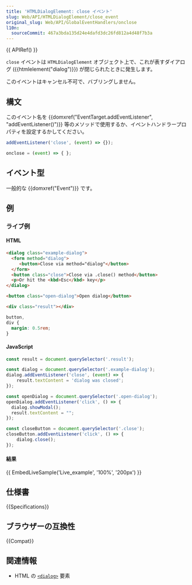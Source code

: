 ```yaml
---
title: 'HTMLDialogElement: close イベント'
slug: Web/API/HTMLDialogElement/close_event
original_slug: Web/API/GlobalEventHandlers/onclose
l10n:
  sourceCommit: 467a3bda135d24e4dafd3dc26fd812a4d48f7b3a
---
```


{{ APIRef() }}

`close` イベントは `HTMLDialogElement` オブジェクト上で、これが表すダイアログ ({{htmlelement("dialog")}}) が閉じられたときに発生します。

このイベントはキャンセル不可で、バブリングしません。

## 構文

このイベント名を {{domxref("EventTarget.addEventListener", "addEventListener()")}} 等のメソッドで使用するか、イベントハンドラープロパティを設定するかしてください。

```js
addEventListener('close', (event) => {});

onclose = (event) => { };
```

## イベント型

一般的な {{domxref("Event")}} です。

## 例

### ライブ例

#### HTML

```html
<dialog class="example-dialog">
  <form method="dialog">
     <button>Close via method="dialog"</button>
  </form>
  <button class="close">Close via .close() method</button>
  <p>Or hit the <kbd>Esc</kbd> key</p>
</dialog>

<button class="open-dialog">Open dialog</button>

<div class="result"></div>
```

```css hidden
button,
div {
  margin: 0.5rem;
}
```

#### JavaScript

```js
const result = document.querySelector('.result');

const dialog = document.querySelector('.example-dialog');
dialog.addEventListener('close', (event) => {
    result.textContent = 'dialog was closed';
});

const openDialog = document.querySelector('.open-dialog');
openDialog.addEventListener('click', () => {
  dialog.showModal();
  result.textContent = "";
});

const closeButton = document.querySelector('.close');
closeButton.addEventListener('click', () => {
    dialog.close();
});
```

#### 結果

{{ EmbedLiveSample('Live_example', '100%', '200px') }}

## 仕様書

{{Specifications}}

## ブラウザーの互換性

{{Compat}}

## 関連情報

- HTML の [`<dialog>`](/ja/docs/Web/HTML/Element/dialog) 要素
